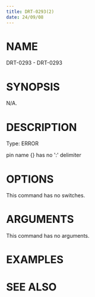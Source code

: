```yaml
---
title: DRT-0293(2)
date: 24/09/08
---
```


# NAME

DRT-0293 - DRT-0293

# SYNOPSIS

N/A.

# DESCRIPTION

Type: ERROR

pin name {} has no ':' delimiter

# OPTIONS

This command has no switches.

# ARGUMENTS

This command has no arguments.

# EXAMPLES

# SEE ALSO
